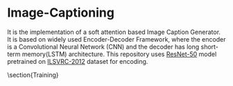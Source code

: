 # Image-Captioning
It is the implementation of a soft attention based Image Caption Generator. It is based on widely used Encoder-Decoder Framework, where the encoder is a Convolutional Neural Network (CNN) and the decoder has long short-term memory(LSTM) architecture. This repository uses [ResNet-50](https://arxiv.org/abs/1512.03385) model pretrained on [ILSVRC-2012](http://www.image-net.org/challenges/LSVRC/2012/) dataset for encoding.

\section{Training}
